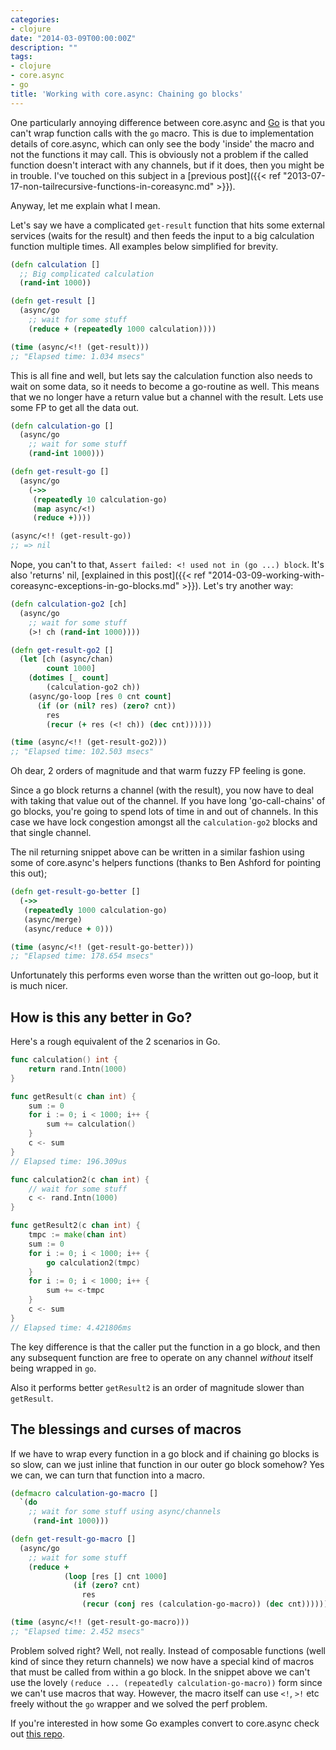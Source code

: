 ```yaml
---
categories:
- clojure
date: "2014-03-09T00:00:00Z"
description: ""
tags:
- clojure
- core.async
- go
title: 'Working with core.async: Chaining go blocks'
---
```


One particularly annoying difference between core.async and [Go](http://golang.org) is that you can't wrap function calls with the `go` macro. This is due to implementation details of core.async, which can only see the body 'inside' the macro and not the functions it may call. This is obviously not a problem if the called function doesn't interact with any channels, but if it does, then you might be in trouble. I've touched on this subject in a [previous post]({{< ref "2013-07-17-non-tailrecursive-functions-in-coreasync.md" >}}).

<!--more-->

Anyway, let me explain what I mean.

Let's say we have a complicated `get-result` function that hits some external services (waits for the result) and then feeds the input to a big calculation function multiple times. All examples below simplified for brevity.

```clojure
(defn calculation []
  ;; Big complicated calculation
  (rand-int 1000))

(defn get-result []
  (async/go
    ;; wait for some stuff
    (reduce + (repeatedly 1000 calculation))))

(time (async/<!! (get-result)))
;; "Elapsed time: 1.034 msecs"
```

This is all fine and well, but lets say the calculation function also needs to wait on some data, so it needs to become a go-routine as well. This means that we no longer have a return value but a channel with the result. Lets use some FP to get all the data out.

```clojure
(defn calculation-go []
  (async/go
    ;; wait for some stuff
    (rand-int 1000)))

(defn get-result-go []
  (async/go
    (->>
     (repeatedly 10 calculation-go)
     (map async/<!)
     (reduce +))))

(async/<!! (get-result-go))
;; => nil
```

Nope, you can't to that, `Assert failed: <! used not in (go ...) block`. It's also 'returns' nil, [explained in this post]({{< ref "2014-03-09-working-with-coreasync-exceptions-in-go-blocks.md" >}}). Let's try another way:

```clojure
(defn calculation-go2 [ch]
  (async/go
    ;; wait for some stuff
    (>! ch (rand-int 1000))))

(defn get-result-go2 []
  (let [ch (async/chan)
        count 1000]
    (dotimes [_ count]
        (calculation-go2 ch))
    (async/go-loop [res 0 cnt count]
      (if (or (nil? res) (zero? cnt))
        res
        (recur (+ res (<! ch)) (dec cnt))))))

(time (async/<!! (get-result-go2)))
;; "Elapsed time: 102.503 msecs"
```

Oh dear, 2 orders of magnitude and that warm fuzzy FP feeling is gone.

Since a go block returns a channel (with the result), you now have to deal with taking that value out of the channel. If you have long 'go-call-chains' of go blocks, you're going to spend lots of time in and out of channels. In this case we have lock congestion amongst all the `calculation-go2` blocks and that single channel.

The nil returning snippet above can be written in a similar fashion using some of core.async's helpers functions (thanks to Ben Ashford for pointing this out);

```clojure
(defn get-result-go-better []
  (->>
   (repeatedly 1000 calculation-go)
   (async/merge)
   (async/reduce + 0)))

(time (async/<!! (get-result-go-better)))
;; "Elapsed time: 178.654 msecs"
```

Unfortunately this performs even worse than the written out go-loop, but it is much nicer.

## How is this any better in Go?

Here's a rough equivalent of the 2 scenarios in Go.

```go
func calculation() int {
	return rand.Intn(1000)
}

func getResult(c chan int) {
	sum := 0
	for i := 0; i < 1000; i++ {
		sum += calculation()
	}
	c <- sum
}
// Elapsed time: 196.309us

func calculation2(c chan int) {
	// wait for some stuff
	c <- rand.Intn(1000)
}

func getResult2(c chan int) {
	tmpc := make(chan int)
	sum := 0
	for i := 0; i < 1000; i++ {
		go calculation2(tmpc)
	}
	for i := 0; i < 1000; i++ {
		sum += <-tmpc
	}
	c <- sum
}
// Elapsed time: 4.421806ms
```

The key difference is that the caller put the function in a go block, and then any subsequent function are free to operate on any channel *without* itself being wrapped in `go`.

Also it performs better `getResult2` is an order of magnitude slower than `getResult`.

## The blessings and curses of macros

If we have to wrap every function in a go block and if chaining go blocks is so slow, can we just inline that function in our outer go block somehow? Yes we can, we can turn that function into a macro.

```clojure
(defmacro calculation-go-macro []
  `(do
    ;; wait for some stuff using async/channels
     (rand-int 1000)))

(defn get-result-go-macro []
  (async/go
    ;; wait for some stuff
    (reduce +
            (loop [res [] cnt 1000]
              (if (zero? cnt)
                res
                (recur (conj res (calculation-go-macro)) (dec cnt)))))))

(time (async/<!! (get-result-go-macro)))
;; "Elapsed time: 2.452 msecs"
```

Problem solved right? Well, not really. Instead of composable functions (well kind of since they return channels) we now have a special kind of macros that must be called from within a go block. In the snippet above we can't use the lovely `(reduce ... (repeatedly calculation-go-macro))` form since we can't use macros that way. However, the macro itself can use `<!`, `>!` etc freely without the `go` wrapper and we solved the perf problem.

If you're interested in how some Go examples convert to core.async check out [this repo](https://github.com/martintrojer/go-tutorials-core-async).
